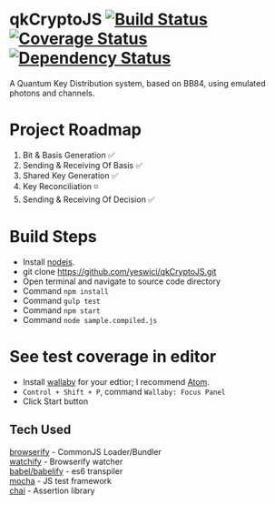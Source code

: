 # qkCryptoJS [![Build Status](https://travis-ci.org/Jakehp/qkCryptoJS.svg?branch=master)](https://travis-ci.org/Jakehp/qkCryptoJS) [![Coverage Status](https://coveralls.io/repos/Jakehp/qkCryptoJS/badge.svg?branch=master&service=github)](https://coveralls.io/github/Jakehp/qkCryptoJS?branch=master) [![Dependency Status](https://david-dm.org/Jakehp/qkCryptoJS.svg)](https://david-dm.org/Jakehp/qkCryptoJS)
A Quantum Key Distribution system, based on BB84, using emulated photons and channels.

# Project Roadmap
1. Bit & Basis Generation :white_check_mark:
2. Sending & Receiving Of Basis :white_check_mark:
3. Shared Key Generation :white_check_mark:
4. Key Reconciliation :white_medium_small_square:
5. Sending & Receiving Of Decision :white_check_mark:

# Build Steps
* Install [nodejs](http://nodejs.org/).
* git clone https://github.com/yeswici/qkCryptoJS.git
* Open terminal and navigate to source code directory
* Command ```npm install```
* Command ```gulp test```
* Command ```npm start```
* Command ```node sample.compiled.js```

# See test coverage in editor
* Install [wallaby](http://wallabyjs.com/) for your edtior; I recommend [Atom](https://atom.io/).
* ```Control + Shift + P```, command ```Wallaby: Focus Panel```
* Click Start button

## Tech Used
[browserify](http://browserify.org/) - CommonJS Loader/Bundler  
[watchify](https://github.com/substack/watchify) - Browserify watcher  
[babel/babelify](https://babeljs.io/) - es6 transpiler  
[mocha](https://mochajs.org/) - JS test framework  
[chai](http://chaijs.com/) - Assertion library

